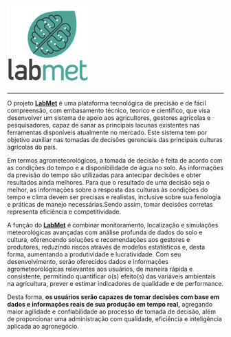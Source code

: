 # [![](/assets/logo.png)](http://www.labmet.com.br/)

---

O projeto [**LabMet**](http://www.labmet.com.br) é uma plataforma tecnológica de precisão e de fácil compreensão, com embasamento técnico, teorico e científico, que visa desenvolver um sistema de apoio aos agricultores, gestores agrícolas e pesquisadores, capaz de sanar as principais lacunas existentes nas ferramentas disponíveis atualmente no mercado. Este sistema tem por objetivo auxiliar nas tomadas de decisões gerenciais das principais culturas agrícolas do país.

Em termos agrometeorológicos, a tomada de decisão é feita de acordo com as condições do tempo e a disponibilidade de água no solo. As informações da previsão do tempo são utilizadas para antecipar decisões e obter resultados ainda melhores. Para que o resultado de uma decisão seja o melhor, as informações sobre a resposta das culturas às condições do tempo e clima devem ser precisas e realistas, inclusive sobre sua fenologia e práticas de manejo necessárias.Sendo assim, tomar decisões corretas representa eficiência e competitividade.

A função do [**LabMet**](/www.labmet.com.br) é combinar monitoramento, localização e simulações meteorológicas avançadas com análise profunda de dados do solo e cultura, oferencendo soluções e recomendações aos gestores e produtores, reduzindo riscos através de modelos estatísticos e, desta forma, aumentando a produtividade e lucratividade. Com seu desenvolvimento, serão oferecidos dados e informações agrometeorológicas relevantes aos usuários, de maneira rápida e consistente, permitindo quantificar o\(s\) efeito\(s\) das variáveis ambientais na agricultura, prever e estimar indicadores de qualidade e de performance.

Desta forma, **os usuários serão capazes de tomar decisões com base em dados e informações reais de sua produção em tempo real,** agregando maior agilidade e confiabilidade ao processo de tomada de decisão, além de proporcionar uma administração com qualidade, eficiência e inteligência aplicada ao agronegócio.

